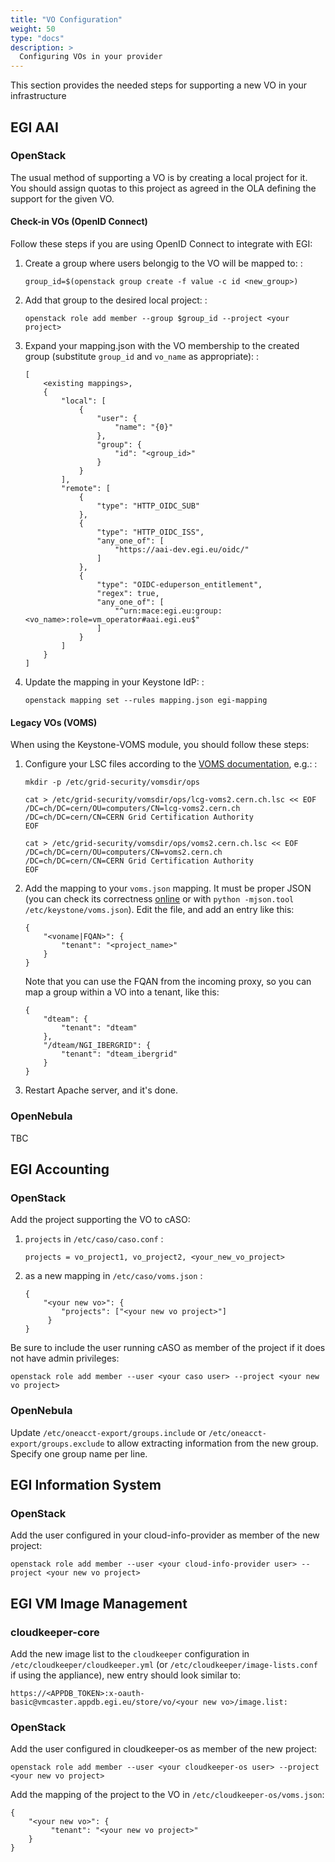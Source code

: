 ```yaml
---
title: "VO Configuration"
weight: 50
type: "docs"
description: >
  Configuring VOs in your provider
---
```


This section provides the needed steps for supporting a new VO in your
infrastructure

## EGI AAI

### OpenStack

The usual method of supporting a VO is by creating a local project for
it. You should assign quotas to this project as agreed in the OLA
defining the support for the given VO.

#### Check-in VOs (OpenID Connect)

Follow these steps if you are using OpenID Connect to integrate with
EGI:

1.  Create a group where users belongig to the VO will be mapped to: :

        group_id=$(openstack group create -f value -c id <new_group>)

2.  Add that group to the desired local project: :

        openstack role add member --group $group_id --project <your project>

3.  Expand your mapping.json with the VO membership to the created group
    (substitute `group_id` and `vo_name` as appropriate): :

        [
            <existing mappings>,
            {
                "local": [
                    {
                        "user": {
                            "name": "{0}"
                        },
                        "group": {
                            "id": "<group_id>"
                        }
                    }
                ],
                "remote": [
                    {
                        "type": "HTTP_OIDC_SUB"
                    },
                    {
                        "type": "HTTP_OIDC_ISS",
                        "any_one_of": [
                            "https://aai-dev.egi.eu/oidc/"
                        ]
                    },
                    {
                        "type": "OIDC-eduperson_entitlement",
                        "regex": true,
                        "any_one_of": [
                            "^urn:mace:egi.eu:group:<vo_name>:role=vm_operator#aai.egi.eu$"
                        ]
                    }
                ]
            }
        ]

4.  Update the mapping in your Keystone IdP: :

        openstack mapping set --rules mapping.json egi-mapping

#### Legacy VOs (VOMS)

When using the Keystone-VOMS module, you should follow these steps:

1.  Configure your LSC files according to the [VOMS
    documentation](http://italiangrid.github.io/voms/documentation/voms-clients-guide/3.0.3/#voms-trust),
    e.g.: :

        mkdir -p /etc/grid-security/vomsdir/ops

        cat > /etc/grid-security/vomsdir/ops/lcg-voms2.cern.ch.lsc << EOF
        /DC=ch/DC=cern/OU=computers/CN=lcg-voms2.cern.ch
        /DC=ch/DC=cern/CN=CERN Grid Certification Authority
        EOF

        cat > /etc/grid-security/vomsdir/ops/voms2.cern.ch.lsc << EOF
        /DC=ch/DC=cern/OU=computers/CN=voms2.cern.ch
        /DC=ch/DC=cern/CN=CERN Grid Certification Authority
        EOF

2.  Add the mapping to your `voms.json` mapping. It must be proper JSON
    (you can check its correctness [online](http://jsonlint.com/) or
    with `python -mjson.tool /etc/keystone/voms.json`). Edit the file,
    and add an entry like this:

        {
            "<voname|FQAN>": {
                "tenant": "<project_name>"
            }
        }

    Note that you can use the FQAN from the incoming proxy, so you can
    map a group within a VO into a tenant, like this:

        {
            "dteam": {
                "tenant": "dteam"
            },
            "/dteam/NGI_IBERGRID": {
                "tenant": "dteam_ibergrid"
            }
        }

3.  Restart Apache server, and it\'s done.

### OpenNebula

TBC

## EGI Accounting

### OpenStack

Add the project supporting the VO to cASO:

1.  `projects` in `/etc/caso/caso.conf` :

        projects = vo_project1, vo_project2, <your_new_vo_project>

2.  as a new mapping in `/etc/caso/voms.json` :

        {
            "<your new vo>": {
                "projects": ["<your new vo project>"]
             }
        }

Be sure to include the user running cASO as member of the project if it
does not have admin privileges:

    openstack role add member --user <your caso user> --project <your new vo project>

### OpenNebula

Update `/etc/oneacct-export/groups.include` or
`/etc/oneacct-export/groups.exclude` to allow extracting information
from the new group. Specify one group name per line.

## EGI Information System

### OpenStack

Add the user configured in your cloud-info-provider as member of the new
project:

    openstack role add member --user <your cloud-info-provider user> --project <your new vo project>

## EGI VM Image Management

### cloudkeeper-core

Add the new image list to the `cloudkeeper` configuration in
`/etc/cloudkeeper/cloudkeeper.yml` (or
`/etc/cloudkeeper/image-lists.conf` if using the appliance), new entry
should look similar to:

    https://<APPDB_TOKEN>:x-oauth-basic@vmcaster.appdb.egi.eu/store/vo/<your new vo>/image.list:

### OpenStack

Add the user configured in cloudkeeper-os as member of the new project:

    openstack role add member --user <your cloudkeeper-os user> --project <your new vo project>

Add the mapping of the project to the VO in
`/etc/cloudkeeper-os/voms.json`:

    {
        "<your new vo>": {
             "tenant": "<your new vo project>"
        }
    }
